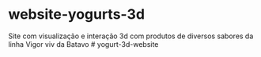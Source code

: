 # website-yogurts-3d
Site com visualização e interação 3d com produtos de diversos sabores da linha Vigor viv da Batavo
#   y o g u r t - 3 d - w e b s i t e  
 